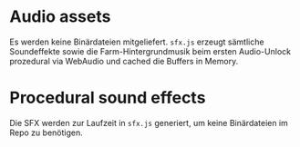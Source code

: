 
# Audio assets

Es werden keine Binärdateien mitgeliefert. `sfx.js` erzeugt sämtliche Soundeffekte sowie die Farm-Hintergrundmusik beim ersten Audio-Unlock prozedural via WebAudio und cached die Buffers in Memory.

# Procedural sound effects

Die SFX werden zur Laufzeit in `sfx.js` generiert, um keine Binärdateien im Repo zu benötigen.

